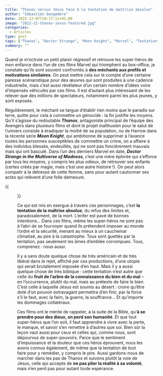 ```yaml
---
title: "Thanos versus Jésus face à la tentation de maîtrise absolue"
author: "Sébastien Gengembre"
date: 2022-12-07T20:17:11+01:00
image: "2022-12-thanos-jesus-featured.jpg"
categories:
  - Articles
type: post
tags: ["Thanos", "Doctor Strange", "Moon Knight", "Marvel", "Tentation", "Jésus" ]
summary: ""
---
```


Quand je m’octroie un petit plaisir régressif et retrouve les super-héros de mon enfance dans l’un de ces films Marvel qui triomphent au box-office, je constate qu’ils sont souvent confrontés à **des méchants aux profils et motivations similaires**. On peut mettre cela sur le compte d’une certaine paresse scénaristique pour des œuvres qui sont produites à une cadence industrielle, mais c’est aussi révélateur d’un certain nombre d’idées voire d’impensés véhiculés par ces films. Il est d’autant plus intéressant de les relever que des millions de spectateurs, notamment parmi les plus jeunes, y sont exposés. 

Régulièrement, le méchant se targue d’établir rien moins que le paradis sur terre, quitte pour cela à commettre un génocide : la fin justifie les moyens. Qu’il s’agisse du redoutable ***Thanos***, antagoniste principal de l’équipe des Avengers dans plusieurs films et dont le projet malthusien pour le salut de l’univers consiste à éradiquer la moitié de sa population, ou de Harrow dans la récente série ***Moon Knight***, qui ambitionne de supprimer à l’avance toutes les personnes susceptibles de commettre un crime, on a affaire à des individus blessés, endeuillés, qui ne sont pas foncièrement mauvais mais qui ont basculé. Dans l’un des derniers Marvel en date, ***Doctor Strange in the Multiverse of Madness***, c’est une mère éplorée qui s’efforce par tous les moyens, y compris les plus odieux, de retrouver ses enfants (certes créés par magie, mais c’est une autre histoire !). On peut alors compatir à la détresse de cette femme, sans pour autant cautionner ses actes qui relèvent d’une folle démesure.

{{<figure width="60%" src="https://media.giphy.com/media/xUOxfgwY8Tvj1DY5y0/giphy.gif" class="text-center">}}


Ce qui est mis en exergue à travers ces personnages, c’est **la tentation de la maîtrise absolue**, du refus des limites et, paradoxalement, de la mort. L’enfer est pavé de bonnes intentions… Dans ces films, même les super-héros ne sont pas à l’abri de se fourvoyer quand ils prétendent imposer au monde l’ordre et la sécurité, menant au mieux à un cauchemar climatisé, au pire à la catastrophe. Tous sont guettés par la tentation, pas seulement les âmes d’emblée corrompues. Tous, comprenez : nous aussi.

Il y a sans doute quelque chose de très américain et de très libéral dans le rejet, affiché par ces productions, d’une utopie qui serait brutalement imposée d’en haut. Mais il y a aussi quelque chose de très biblique : cette tentation n’est autre que celle du **fruit de l’arbre de la connaissance du bien et du mal** – en l’occurrence, plutôt du mal, mais au prétexte de faire le bien. C’est celle à laquelle Jésus est soumis au désert : croire qu’être doté d’un pouvoir extravagant permettra d’en finir, par la force s’il le faut, avec la faim, la guerre, la souffrance… Et qu’importe les dommages collatéraux. 

Ces films ont le mérite de rappeler, à la suite de la Bible, qu’**à se prendre pour des dieux, on perd son humanité**. Et que tout super-héros que l’on soit, il faut apprendre à vivre avec la perte, le manque, et savoir s’en remettre à d’autres que soi. Bien sûr la leçon vaut aussi pour ceux et celles qui, comme nous, sont dépourvus de super-pouvoirs. Parce que le sentiment d’impuissance et la douleur que ces héros éprouvent, nous les avons connus également, de même que la tentation de tout faire pour y remédier, y compris le pire. Aussi gardons-nous de marcher dans les pas de Thanos et suivons plutôt la voie de Jésus, celle qui accepte de **ne pas plier la réalité à sa volonté**, mais n’en perd pas pour autant toute espérance.
